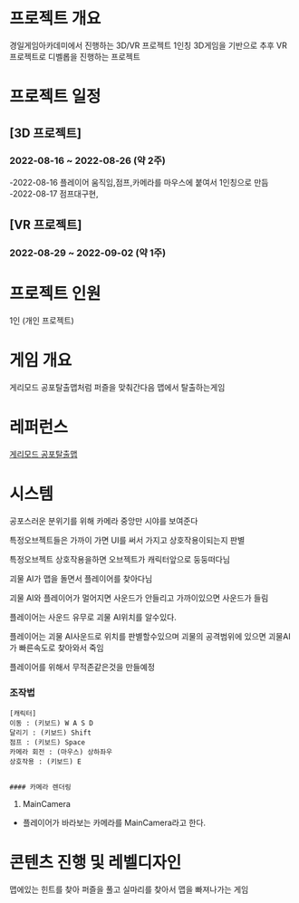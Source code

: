 # 프로젝트 개요
경일게임아카데미에서 진행하는 3D/VR 프로젝트
1인칭 3D게임을 기반으로 추후 VR 프로젝트로 디벨롭을 진행하는 프로젝트

# 프로젝트 일정
## [3D 프로젝트]
### 2022-08-16 ~ 2022-08-26 (약 2주)
-2022-08-16 플레이어 움직임,점프,카메라를 마우스에 붙여서 1인칭으로 만듬
-2022-08-17 점프대구현,

## [VR 프로젝트]
### 2022-08-29 ~ 2022-09-02 (약 1주)

# 프로젝트 인원
1인 (개인 프로젝트)

# 게임 개요
 게리모드 공포탈출맵처럼 퍼즐을 맞춰간다음 맵에서 탈출하는게임 


# 레퍼런스
[게리모드 공포탈출맵](https://www.youtube.com/watch?v=ndSGjSgw_wA)

# 시스템

공포스러운 분위기를 위해 카메라 중앙만 시야를 보여준다

특정오브젝트들은 가까이 가면 UI를 써서 가지고 상호작용이되는지 판별

특정오브젝트 상호작용을하면 오브젝트가 캐릭터앞으로 둥둥떠다님

괴물 AI가 맵을 돌면서 플레이어를 찾아다님 

괴물 AI와 플레이어가 멀어지면 사운드가 안들리고 가까이있으면 사운드가 들림

플레이어는 사운드 유무로 괴물 AI위치를 알수있다.

플레이어는 괴물 AI사운드로 위치를 판별할수있으며 괴물의 공격범위에 있으면 괴물AI가 빠른속도로 찾아와서 죽임

플레이어를 위해서 무적존같은것을 만들예정



### 조작법
```
[캐릭터]
이동 : (키보드) W A S D
달리기 : (키보드) Shift
점프 : (키보드) Space
카메라 회전 : (마우스) 상하좌우
상호작용 : (키보드) E


#### 카메라 렌더링
```
1) MainCamera
- 플레이어가 바라보는 카메라를 MainCamera라고 한다.


# 콘텐츠 진행 및 레벨디자인

맵에있는 힌트를 찾아 퍼즐을 풀고 실마리를 찾아서 맵을 빠져나가는 게임



